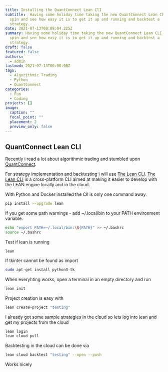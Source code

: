 ```yaml
---
title: Installing the QuantConnect Lean ClI
subtitle:  Having some holiday time taking the new QuantConnect Lean CLI for a
  spin and see how easy it is to get it up and running and backtest a
  strategy.
date: 2021-07-13T00:09:04.225Z
summary: Having some holiday time taking the new QuantConnect Lean CLI for a
  spin and see how easy it is to get it up and running and backtest a
  strategy.
draft: false
featured: false
authors:
  - admin
lastmod: 2021-07-13T00:00:00Z
tags:
  - Algorithmic Trading
  - Python
  - QuantConnect
categories:
  - Fun
  - Coding
projects: []
image:
  caption: ""
  focal_point: ""
  placement: 2
  preview_only: false
---
```


## QuantConnect Lean CLI
Recently i read a lot about algorithmic trading and stumbled upon [QuantConnect](https://www.quantconnect.com/).

For strategy implementation and backtesting i will use [The Lean CLI](https://github.com/QuantConnect/lean-cli).
[The Lean CLI](https://github.com/QuantConnect/lean-cli) is a cross-platform CLI aimed at making it easier to develop with the LEAN engine locally and in the cloud.

With Python and Docker installed the ClI is only one command away.
```bash 
pip install --upgrade lean
```
If you get some path warnings - add ~/.local/bin to your PATH environment variable.
```bash
echo "export PATH=~/.local/bin:\${PATH}" >> ~/.bashrc
source ~/.bashrc
```

Test if lean is running
```
lean
```

If tkinter cannot be found as import
```bash
sudo apt-get install python3-tk
```

When everyhting works, open a terminal in an empty directory and run 
```bash
lean init 
```
Project creation is easy with
```bash
lean create-project "testing"
```

I already got some sample strategies in the cloud so lets log into lean
and get my projects from the cloud
```bash
lean login
lean cloud pull
```

Backtesting in the cloud can be done via
```bash
lean cloud backtest "testing" --open --push
```
Works nicely
